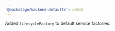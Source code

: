 ```yaml
---
'@backstage/backend-defaults': patch
---
```


Added `lifecycleFactory` to default service factories.
